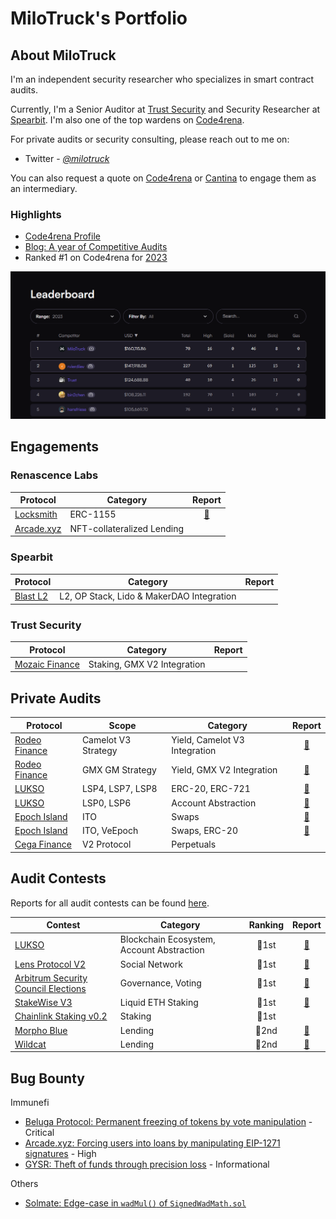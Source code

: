 # MiloTruck's Portfolio

## About MiloTruck

I'm an independent security researcher who specializes in smart contract audits. 

Currently, I'm a Senior Auditor at [Trust Security](https://www.trust-security.xyz/) and Security Researcher at [Spearbit](https://spearbit.com/). I'm also one of the top wardens on [Code4rena](https://code4rena.com/).

For private audits or security consulting, please reach out to me on:

- Twitter - [*@milotruck*](https://twitter.com/milotruck) 

You can also request a quote on [Code4rena](https://code4rena.com/@milotruck) or [Cantina](https://cantina.xyz/u/milotruck) to engage them as an intermediary.

### Highlights

- [Code4rena Profile](https://code4rena.com/@MiloTruck)
- [Blog: A year of Competitive Audits](https://milotruck.github.io/blog/A-year-of-Competitive-Audits/)
- Ranked #1 on Code4rena for [2023](https://code4rena.com/leaderboard?timeframe=2023)

<img src="images/c4_leaderboard.png" width="900">


## Engagements

### Renascence Labs

| Protocol | Category | Report |
| - | - | :-: |
| [Locksmith](https://locksmithwallet.com/) | ERC-1155 | [📄](https://renascence-labs.xyz/static/Locksmith-Final.pdf) |
| [Arcade.xyz](https://www.arcade.xyz/) | NFT-collateralized Lending | |

### Spearbit

| Protocol | Category | Report |
| - | - | :-: |
| [Blast L2](https://blast.io/) | L2, OP Stack, Lido & MakerDAO Integration | |

### Trust Security

| Protocol | Category | Report |
| - | - | :-: |
| [Mozaic Finance](https://mozaic.finance/) | Staking, GMX V2 Integration | |

## Private Audits

| Protocol | Scope | Category | Report |
| - | - | - | :-: |
| [Rodeo Finance](https://www.rodeofinance.xyz/) | Camelot V3 Strategy | Yield, Camelot V3 Integration | [📄](/solo/Rodeo%20Finance%20(Camelot%20V3%20Strategy).pdf) | 
| [Rodeo Finance](https://www.rodeofinance.xyz/) | GMX GM Strategy | Yield, GMX V2 Integration | [📄](/solo/Rodeo%20Finance%20(GMX%20GM%20Strategy).pdf) | 
| [LUKSO](https://lukso.network/) | LSP4, LSP7, LSP8 | ERC-20, ERC-721 | [📄](/solo/LUKSO%20(LSP4,%20LSP7,%20LSP8).pdf) |
| [LUKSO](https://lukso.network/) | LSP0, LSP6  | Account Abstraction | [📄](/solo/LUKSO%20(LSP0,%20LSP6).pdf) |
| [Epoch Island](https://epochisland.io/) | ITO | Swaps | [📄](/solo/Epoch%20Island%20(ITO).pdf) |
| [Epoch Island](https://epochisland.io/) | ITO, VeEpoch | Swaps, ERC-20 | [📄](/solo/Epoch%20Island.pdf) |
| [Cega Finance](https://www.cega.fi/) | V2 Protocol | Perpetuals | |

## Audit Contests

Reports for all audit contests can be found [here](/contests/).

| Contest | Category | Ranking | Report |
| - | - | :-: | :-: |
| [LUKSO](https://code4rena.com/contests/2023-06-lukso) | Blockchain Ecosystem, Account Abstraction | 🥇1st | [📄](/contests/pdf/LUKSO.pdf) |
| [Lens Protocol V2](https://code4rena.com/contests/2023-07-lens-protocol-v2) | Social Network | 🥇1st |[📄](/contests/2023-07-lens.md) |
| [Arbitrum Security Council Elections](https://code4rena.com/contests/2023-08-arbitrum-security-council-election-system) | Governance, Voting | 🥇1st | [📄](/contests/pdf/Arbitrum%20Security%20Council%20Elections.pdf) |
| [StakeWise V3](https://app.hats.finance/audit-competitions/stakewise-0xd91cd6ed6c9a112fdc112b1a3c66e47697f522cd/leaderboard) | Liquid ETH Staking | 🥇1st |[📄](/contests/pdf/StakeWise%20V3.pdf) |
| [Chainlink Staking v0.2](https://code4rena.com/contests/2023-08-chainlink-staking-v02) | Staking | 🥇1st |  |
| [Morpho Blue](https://twitter.com/cantinaxyz/status/1757516104740593790) | Lending | 🥈2nd | [📄](/contests/2023-12-morpho-blue.md) |
| [Wildcat](https://code4rena.com/contests/2023-10-the-wildcat-protocol) | Lending | 🥈2nd | [📄](/contests/2023-10-wildcat.md) |

## Bug Bounty

Immunefi

- [Beluga Protocol: Permanent freezing of tokens by vote manipulation](/immunefi/beluga-C-01.md) - Critical
- [Arcade.xyz: Forcing users into loans by manipulating EIP-1271 signatures](/immunefi/arcadexyz-H-01.md) - High
- [GYSR: Theft of funds through precision loss](/immunefi/gysr-I-01.md) - Informational

Others

- [Solmate: Edge-case in `wadMul()` of `SignedWadMath.sol`](https://github.com/transmissions11/solmate/pull/380)